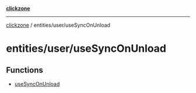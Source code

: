 [**clickzone**](../../../README.md)

***

[clickzone](../../../README.md) / entities/user/useSyncOnUnload

# entities/user/useSyncOnUnload

## Functions

- [useSyncOnUnload](functions/useSyncOnUnload.md)
